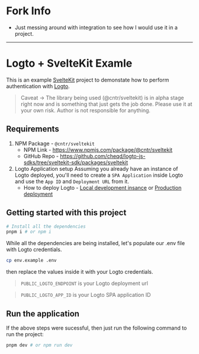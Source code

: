 # Fork Info

- Just messing around with integration to see how I would use it in a project.

---

# Logto + SvelteKit Examle

This is an example [SvelteKit](https://kit.svelte.dev) project to demonstate how to perform authentication with [Logto](https://logto.io).

> Caveat -> The library being used (@cntr/sveltekit) is in alpha stage right now and is something that just gets the job done. Please use it at your own risk. Author is not responsible for anything.

## Requirements

1. NPM Package - `@cntr/sveltekit`
   - NPM Link - https://www.npmjs.com/package/@cntr/sveltekit
   - GitHub Repo - https://github.com/cheqd/logto-js-sdks/tree/sveltekit-sdk/packages/sveltekit
2. Logto Application setup
   Assuming you already have an instance of Logto deployed, you'll need to create a `SPA Application` inside Logto and use the `App ID` and `Deployment URL` from it.
   - How to deploy Logto - [Local development insance](https://docs.logto.io/docs/tutorials/get-started/#local) or [Production deployment](https://docs.logto.io/docs/recipes/deployment/)

## Getting started with this project

```bash
# Install all the dependencies
pnpm i # or npm i
```

While all the dependencies are being installed, let's populate our .env file with Logto credentials.

```bash
cp env.example .env
```

then replace the values inside it with your Logto credentials.

> `PUBLIC_LOGTO_ENDPOINT` is your Logto deployment url

> `PUBLIC_LOGTO_APP_ID` is your Logto SPA application ID

## Run the application

If the above steps were sucessful, then just run the following command to run the project:

```bash
pnpm dev # or npm run dev
```
